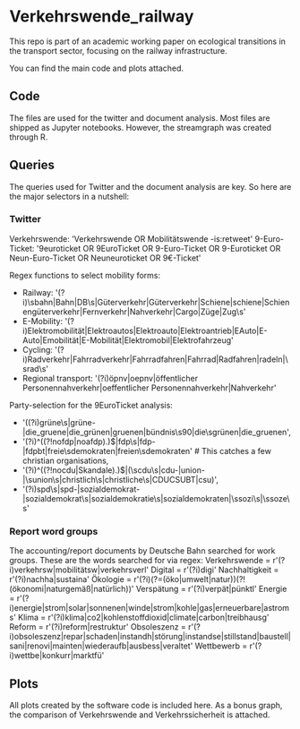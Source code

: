 # Verkehrswende_railway
This repo is part of an academic working paper on ecological transitions in the transport sector, focusing on the railway infrastructure.

You can find the main code and plots attached.
## Code
The files are used for the twitter and document analysis. Most files are shipped as Jupyter notebooks. However, the streamgraph was created through R.

## Queries
The queries used for Twitter and the document analysis are key. So here are the major selectors in a nutshell:

### Twitter
Verkehrswende: 'Verkehrswende OR Mobilitätswende -is:retweet'
9-Euro-Ticket: '9euroticket OR 9EuroTicket OR 9-Euro-Ticket OR 9-Euroticket OR Neun-Euro-Ticket OR Neuneuroticket OR 9€-Ticket'

Regex functions to select mobility forms:
- Railway: '(?i)\sbahn|Bahn|DB\s|Güterverkehr|Güterverkehr|Schiene|schiene|Schienengüterverkehr|Fernverkehr|Nahverkehr|Cargo|Züge|Zug\s'
- E-Mobility: '(?i)Elektromobilität|Elektroautos|Elektroauto|Elektroantrieb|EAuto|E-Auto|Emobilität|E-Mobilität|Elektromobil|Elektrofahrzeug'
- Cycling: '(?i)Radverkehr|Fahrradverkehr|Fahrradfahren|Fahrrad|Radfahren|radeln|\srad\s'
- Regional transport: '(?i)öpnv|oepnv|öffentlicher Personennahverkehr|oeffentlicher Personennahverkehr|Nahverkehr'

Party-selection for the 9EuroTicket analysis:
- '((?i)grüne\s|grüne-|die_gruene|die_grünen|gruenen|bündnis\s90|die\sgrünen|die_gruenen',
- '(?i)^((?!nofdp|noafdp).)$|fdp\s|fdp-|fdpbt|freie\sdemokraten|freien\sdemokraten' # This catches a few christian organisations,
- '(?i)^((?!nocdu|Skandale).)$|(\scdu\s|cdu-|union-|\sunion\s|christlich\s|christliche\s|CDUCSUBT|csu)',
- '(?i)spd\s|spd-|sozialdemokrat-|sozialdemokrat\s|sozialdemokratie\s|sozialdemokraten|\ssozi\s|\ssoze\s'

### Report word groups
The accounting/report documents by Deutsche Bahn searched for work groups. These are the words searched for via regex:
Verkehrswende = r'(?i)verkehrsw|mobilitätsw|verkehrsverl'
Digital = r'(?i)digi'
Nachhaltigkeit = r'(?i)nachha|sustaina'
Ökologie = r'(?i)(?=(öko|umwelt|natur))(?!(ökonomi|naturgemäß|natürlich))'
Verspätung = r'(?i)verpät|pünktl'
Energie = r'(?i)energie|strom|solar|sonnenen|winde|strom|kohle|gas|erneuerbare|astroms'
Klima = r'(?i)klima|co2|kohlenstoffdioxid|climate|carbon|treibhausg'
Reform = r'(?i)reform|restruktur'
Obsoleszenz = r'(?i)obsoleszenz|repar|schaden|instandh|störung|instandse|stillstand|baustell|sani|renovi|mainten|wiederaufb|ausbess|veraltet'
Wettbewerb = r'(?i)wettbe|konkurr|marktfü'

## Plots
All plots created by the software code is included here. As a bonus graph, the comparison of Verkehrswende and Verkehrssicherheit is attached.
